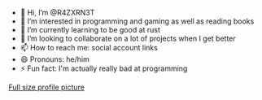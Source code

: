 - 👋 Hi, I’m @R4ZXRN3T
- 👀 I’m interested in programming and gaming as well as reading books
- 🌱 I’m currently learning to be good at rust
- 💞️ I’m looking to collaborate on a lot of projects when I get better
- 📫 How to reach me: social account links
- 😄 Pronouns: he/him
- ⚡ Fun fact: I'm actually really bad at programming

[Full size profile picture](https://github.com/R4ZXRN3T/R4ZXRN3T/blob/main/Space%20Avatar.png)
<!---
R4ZXRN3T/R4ZXRN3T is a ✨ special ✨ repository because its `README.md` (this file) appears on your GitHub profile.
You can click the Preview link to take a look at your changes.
--->

